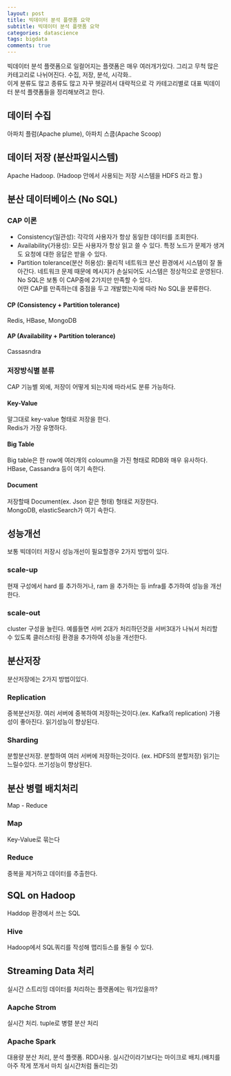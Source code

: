 ```yaml
---
layout: post
title: 빅데이터 분석 플랫폼 요약
subtitle: 빅데이터 분석 플랫폼 요약
categories: datascience
tags: bigdata
comments: true
---
```


빅데이터 분석 플랫폼으로 일컬어지는 플랫폼은 매우 여러개가있다. 그리고 무척 많은 카테고리로 나뉘어진다. 수집, 저장, 분석, 시각화..  
이게 분류도 많고 종류도 많고 자꾸 헷갈려서 대략적으로 각 카테고리별로 대표 빅데이터 분석 플랫폼들을 정리해보려고 한다.

## 데이터 수집
아파치 플럼(Apache plume), 아파치 스쿱(Apache Scoop)

## 데이터 저장 (분산파일시스템)
Apache Hadoop. (Hadoop 안에서 사용되는 저장 시스템을 HDFS 라고 함.)

## 분산 데이터베이스 (No SQL)

### CAP 이론
- Consistency(일관성): 각각의 사용자가 항상 동일한 데이터를 조회한다.
- Availability(가용성): 모든 사용자가 항상 읽고 쓸 수 있다. 특정 노드가 문제가 생겨도 요청에 대한 응답은 받을 수 있다.
- Partition tolerance(분산 허용성): 물리적 네트워크 분산 환경에서 시스템이 잘 돌아간다. 네트워크 문제 때문에 메시지가 손실되어도 시스템은 정상적으로 운영된다. 
No SQL은 보통 이 CAP중에 2가지만 만족할 수 있다.  
어떤 CAP를 만족하는데 중점을 두고 개발했는지에 따라 No SQL을 분류한다.  

#### CP (Consistency + Partition tolerance)
Redis, HBase, MongoDB

#### AP (Availability + Partition tolerance)
Cassasndra

### 저장방식별 분류
CAP 기능별 외에, 저장이 어떻게 되는지에 따라서도 분류 가능하다.

#### Key-Value
말그대로 key-value 형태로 저장을 한다.  
Redis가 가장 유명하다.

#### Big Table
Big table은 한 row에 여러개의 coloumn을 가진 형태로 RDB와 매우 유사하다.  
HBase, Cassandra 등이 여기 속한다.  

#### Document
저장할때 Document(ex. Json 같은 형태) 형태로 저장한다.  
MongoDB, elasticSearch가 여기 속한다.  

## 성능개선
보통 빅데이터 저장시 성능개선이 필요할경우 2가지 방법이 있다.
### scale-up
현재 구성에서 hard 를 추가하거나, ram 을 추가하는 등 infra를 추가하여 성능을 개선한다.
### scale-out
cluster 구성을 늘린다. 예를들면 서버 2대가 처리하던것을 서버3대가 나눠서 처리할 수 있도록 클러스터링 환경을 추가하여 성능을 개선한다.

## 분산저장
분산저장에는 2가지 방법이있다. 
### Replication
중복분산저장. 여러 서버에 중복하여 저장하는것이다.(ex. Kafka의 replication) 가용성이 좋아진다. 읽기성능이 향상된다. 
### Sharding 
분할분산저장. 분할하여 여러 서버에 저장하는것이다. (ex. HDFS의 분할저장) 읽기는 느릴수있다. 쓰기성능이 향상된다. 

## 분산 병렬 배치처리
Map - Reduce
### Map
Key-Value로 묶는다
### Reduce
중복을 제거하고 데이터를 추출한다.

## SQL on Hadoop
Haddop 환경에서 쓰는 SQL
### Hive
Hadoop에서 SQL쿼리를 작성해 맵리듀스를 돌릴 수 있다. 

## Streaming Data 처리
실시간 스트리밍 데이터를 처리하는 플랫폼에는 뭐가있을까?
### Aapche Strom
실시간 처리. tuple로 병렬 분산 처리
### Apache Spark
대용량 분산 처리, 분석 플랫폼. RDD사용. 실시간이라기보다는 마이크로 배치.(배치를 아주 작게 쪼개서 마치 실시간처럼 돌리는것)